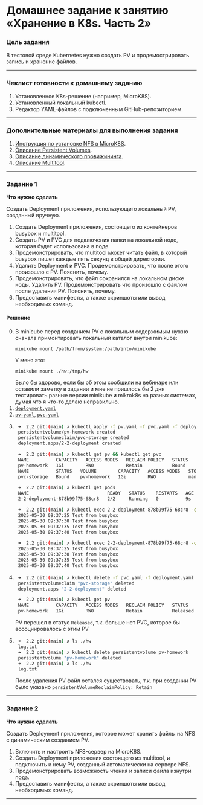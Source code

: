 # Домашнее задание к занятию «Хранение в K8s. Часть 2»

### Цель задания

В тестовой среде Kubernetes нужно создать PV и продемострировать запись и хранение файлов.

------

### Чеклист готовности к домашнему заданию

1. Установленное K8s-решение (например, MicroK8S).
2. Установленный локальный kubectl.
3. Редактор YAML-файлов с подключенным GitHub-репозиторием.

------

### Дополнительные материалы для выполнения задания

1. [Инструкция по установке NFS в MicroK8S](https://microk8s.io/docs/nfs). 
2. [Описание Persistent Volumes](https://kubernetes.io/docs/concepts/storage/persistent-volumes/). 
3. [Описание динамического провижининга](https://kubernetes.io/docs/concepts/storage/dynamic-provisioning/). 
4. [Описание Multitool](https://github.com/wbitt/Network-MultiTool).

------

### Задание 1

**Что нужно сделать**

Создать Deployment приложения, использующего локальный PV, созданный вручную.

1. Создать Deployment приложения, состоящего из контейнеров busybox и multitool.
2. Создать PV и PVC для подключения папки на локальной ноде, которая будет использована в поде.
3. Продемонстрировать, что multitool может читать файл, в который busybox пишет каждые пять секунд в общей директории. 
4. Удалить Deployment и PVC. Продемонстрировать, что после этого произошло с PV. Пояснить, почему.
5. Продемонстрировать, что файл сохранился на локальном диске ноды. Удалить PV.  Продемонстрировать что произошло с файлом после удаления PV. Пояснить, почему.
5. Предоставить манифесты, а также скриншоты или вывод необходимых команд.

#### Решение

0. В minicube перед созданием PV с локальным содержимым нужно сначала примонтировать локальный каталог внутри minikube:
    ```
    minikube mount /path/from/system:/path/into/minikube
    ```
    У меня это:
    ```
    minikube mount ./hw:/tmp/hw
    ```
    Было бы здорово, если бы об этом сообщили на вебинаре или оставили заметку в задании и мне не пришлось бы 2 дня тестировать разные версии minikube и mikrok8s на разных системах, думая что я что-то делаю неправильно.
1. [`deployment.yaml`](./exercise_1/deployment.yaml)
2. [`pv.yaml`](./exercise_1/pv.yaml), [`pvc.yaml`](./exercise_1/pvc.yaml)
3. ``` sh
    ➜  2.2 git:(main) ✗ kubectl apply -f pv.yaml -f pvc.yaml -f deployment.yaml
    persistentvolume/pv-homework created
    persistentvolumeclaim/pvc-storage created
    deployment.apps/2-2-deployment created

    ➜  2.2 git:(main) ✗ kubectl get pv && kubectl get pvc
    NAME          CAPACITY   ACCESS MODES   RECLAIM POLICY   STATUS   CLAIM                 STORAGECLASS   VOLUMEATTRIBUTESCLASS   REASON   AGE
    pv-homework   1Gi        RWO            Retain           Bound    default/pvc-storage   manual         <unset>                          3s
    NAME          STATUS   VOLUME        CAPACITY   ACCESS MODES   STORAGECLASS   VOLUMEATTRIBUTESCLASS   AGE
    pvc-storage   Bound    pv-homework   1Gi        RWO            manual         <unset>                 3s

    ➜  2.2 git:(main) ✗ kubectl get pods
    NAME                             READY   STATUS    RESTARTS   AGE
    2-2-deployment-878b99f75-68cr8   2/2     Running   0          9s

    ➜  2.2 git:(main) ✗ kubectl exec 2-2-deployment-878b99f75-68cr8 -c busybox -- cat /tmp/hwstorage/log.txt 
    2025-05-30 09:37:25 Test from busybox
    2025-05-30 09:37:30 Test from busybox
    2025-05-30 09:37:35 Test from busybox
    2025-05-30 09:37:40 Test from busybox

    ➜  2.2 git:(main) ✗ kubectl exec 2-2-deployment-878b99f75-68cr8 -c multitool -- cat /tmp/hwstorage/log.txt 
    2025-05-30 09:37:25 Test from busybox
    2025-05-30 09:37:30 Test from busybox
    2025-05-30 09:37:35 Test from busybox
    2025-05-30 09:37:40 Test from busybox
    ```
4. ``` sh
    ➜  2.2 git:(main) ✗ kubectl delete -f pvc.yaml -f deployment.yaml
    persistentvolumeclaim "pvc-storage" deleted
    deployment.apps "2-2-deployment" deleted

    ➜  2.2 git:(main) ✗ kubectl get pv
    NAME          CAPACITY   ACCESS MODES   RECLAIM POLICY   STATUS     CLAIM                 STORAGECLASS   VOLUMEATTRIBUTESCLASS   REASON   AGE
    pv-homework   1Gi        RWO            Retain           Released   default/pvc-storage   manual         <unset>                          57s
    ```
    PV перешел в статус `Released`, т.к. больше нет PVC, которое бы ассоциировалось с этим PV
5. ``` sh
    ➜  2.2 git:(main) ✗ ls ./hw
    log.txt
    ➜  2.2 git:(main) ✗ kubectl delete persistentvolume pv-homework 
    persistentvolume "pv-homework" deleted
    ➜  2.2 git:(main) ✗ ls ./hw                                    
    log.txt
    ```
    После удаления PV файл остался существовать, т.к. при создании PV было указано `persistentVolumeReclaimPolicy: Retain`

------

### Задание 2

**Что нужно сделать**

Создать Deployment приложения, которое может хранить файлы на NFS с динамическим созданием PV.

1. Включить и настроить NFS-сервер на MicroK8S.
2. Создать Deployment приложения состоящего из multitool, и подключить к нему PV, созданный автоматически на сервере NFS.
3. Продемонстрировать возможность чтения и записи файла изнутри пода. 
4. Предоставить манифесты, а также скриншоты или вывод необходимых команд.

------



